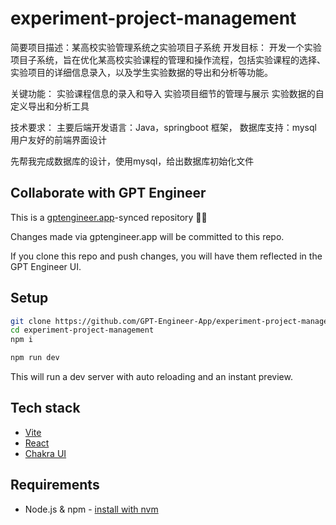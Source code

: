 # experiment-project-management

简要项目描述：某高校实验管理系统之实验项目子系统
开发目标：
开发一个实验项目子系统，旨在优化某高校实验课程的管理和操作流程，包括实验课程的选择、实验项目的详细信息录入，以及学生实验数据的导出和分析等功能。

关键功能：
实验课程信息的录入和导入
实验项目细节的管理与展示
实验数据的自定义导出和分析工具

技术要求：
主要后端开发语言：Java，springboot 框架， 
数据库支持：mysql
用户友好的前端界面设计

先帮我完成数据库的设计，使用mysql，给出数据库初始化文件

## Collaborate with GPT Engineer

This is a [gptengineer.app](https://gptengineer.app)-synced repository 🌟🤖

Changes made via gptengineer.app will be committed to this repo.

If you clone this repo and push changes, you will have them reflected in the GPT Engineer UI.

## Setup

```sh
git clone https://github.com/GPT-Engineer-App/experiment-project-management.git
cd experiment-project-management
npm i
```

```sh
npm run dev
```

This will run a dev server with auto reloading and an instant preview.

## Tech stack

- [Vite](https://vitejs.dev/)
- [React](https://react.dev/)
- [Chakra UI](https://chakra-ui.com/)

## Requirements

- Node.js & npm - [install with nvm](https://github.com/nvm-sh/nvm#installing-and-updating)
